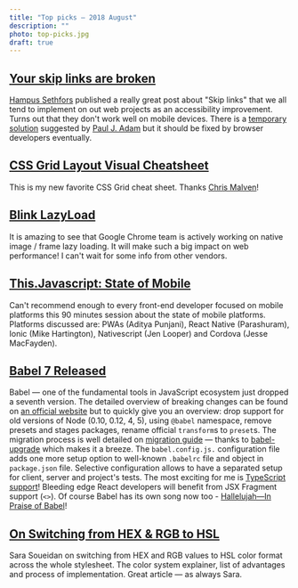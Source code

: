 ```yaml
---
title: "Top picks — 2018 August"
description: ""
photo: top-picks.jpg
draft: true
---
```


## [Your skip links are broken](https://axesslab.com/skip-links/)

[Hampus Sethfors](https://twitter.com/hampelusken) published a really great post about "Skip links" that we all tend to implement on out web projects as an accessibility improvement. Turns out that they don't work well on mobile devices. There is a [temporary solution](https://axesslab.com/skip-links#update-a-better-solution) suggested by [Paul J. Adam](https://twitter.com/pauljadam) but it should be fixed by browser developers eventually.

## [CSS Grid Layout Visual Cheatsheet ](http://grid.malven.co/)

This is my new favorite CSS Grid cheat sheet. Thanks [Chris Malven](https://twitter.com/cmalven/)!

## [Blink LazyLoad](https://docs.google.com/document/d/1e8ZbVyUwgIkQMvJma3kKUDg8UUkLRRdANStqKuOIvHg/edit#heading=h.fuqo94v1qejx)

It is amazing to see that Google Chrome team is actively working on native image / frame lazy loading. It will make such a big impact on web performance! I can't wait for some info from other vendors.

## [This.Javascript: State of Mobile](https://youtu.be/6-CVhH4oMbg)

Can't recommend enough to every front-end developer focused on mobile platforms this 90 minutes session about the state of mobile platforms. Platforms discussed are: PWAs (Aditya Punjani), React Native (Parashuram), Ionic (Mike Hartington), Nativescript (Jen Looper) and Cordova (Jesse MacFayden).

## [Babel 7 Released](https://babeljs.io/blog/2018/08/27/7.0.0)
Babel — one of the fundamental tools in JavaScript ecosystem just dropped a seventh version. The detailed overview of breaking changes can be found on [an official website](https://babeljs.io/blog/2018/08/27/7.0.0#major-breaking-changes) but to quickly give you an overview: drop support for old versions of Node (0.10, 0.12, 4, 5), using `@babel` namespace, remove presets and stages packages, rename official `transform`s to `preset`s. The migration process is well detailed on [migration guide](http://babeljs.io/docs/en/next/v7-migration) — thanks to [babel-upgrade](https://babeljs.io/blog/2018/08/27/7.0.0#babel-upgrade) which makes it a breeze. The `babel.config.js.` configuration file adds one more setup option to well-known `.babelrc` file and object in `package.json` file. Selective configuration allows to have a separated setup for client, server and project's tests. The most exciting for me is [TypeScript support](https://babeljs.io/blog/2018/08/27/7.0.0#typescript-support-babel-preset-typescript)! Bleeding edge React developers will benefit from JSX Fragment support (`<>`). Of course Babel has its own song now too - [Hallelujah—In Praise of Babel](https://youtu.be/40abpedBKK8)!

## [On Switching from HEX & RGB to HSL](https://www.sarasoueidan.com/blog/hex-rgb-to-hsl/)

Sara Soueidan on switching from HEX and RGB values to HSL color format across the whole stylesheet. The color system explainer, list of advantages and process of implementation. Great article — as always Sara.